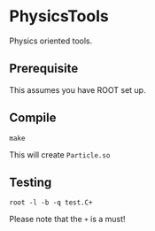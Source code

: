 # PhysicsTools

Physics oriented tools.

## Prerequisite

This assumes you have ROOT set up.

## Compile

    make

This will create ```Particle.so```

## Testing

    root -l -b -q test.C+

Please note that the ```+``` is a must!
